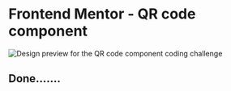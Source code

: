 # Frontend Mentor - QR code component

![Design preview for the QR code component coding challenge](./design/desktop-preview.jpg)

## Done.......

